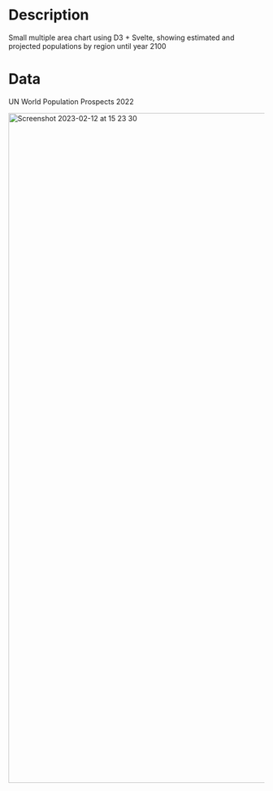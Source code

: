 # Description
Small multiple area chart using D3 + Svelte, showing estimated and projected populations by region until year 2100

# Data
UN World Population Prospects 2022

<img width="1317" alt="Screenshot 2023-02-12 at 15 23 30" src="https://github.com/jhjanicki/d3_svelte_small_multiple_area/assets/6565011/227f8c3d-3211-4129-b2a0-280bcaa13e37">
